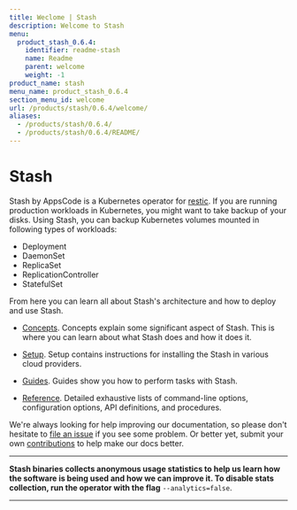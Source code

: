 ```yaml
---
title: Weclome | Stash
description: Welcome to Stash
menu:
  product_stash_0.6.4:
    identifier: readme-stash
    name: Readme
    parent: welcome
    weight: -1
product_name: stash
menu_name: product_stash_0.6.4
section_menu_id: welcome
url: /products/stash/0.6.4/welcome/
aliases:
  - /products/stash/0.6.4/
  - /products/stash/0.6.4/README/
---
```

# Stash
 Stash by AppsCode is a Kubernetes operator for [restic](https://restic.net). If you are running production workloads in Kubernetes, you might want to take backup of your disks. Using Stash, you can backup Kubernetes volumes mounted in following types of workloads:

- Deployment
- DaemonSet
- ReplicaSet
- ReplicationController
- StatefulSet

From here you can learn all about Stash's architecture and how to deploy and use Stash.

- [Concepts](/products/stash/0.6.4/concepts/). Concepts explain some significant aspect of Stash. This is where you can learn about what Stash does and how it does it.

- [Setup](/products/stash/0.6.4/setup/). Setup contains instructions for installing
  the Stash in various cloud providers.

- [Guides](/products/stash/0.6.4/guides/). Guides show you how to perform tasks with Stash.

- [Reference](/products/stash/0.6.4/reference/). Detailed exhaustive lists of
command-line options, configuration options, API definitions, and procedures.

We're always looking for help improving our documentation, so please don't hesitate to [file an issue](https://github.com/appscode/stash/issues/new) if you see some problem. Or better yet, submit your own [contributions](/products/stash/0.6.4/CONTRIBUTING) to help
make our docs better.

---

**Stash binaries collects anonymous usage statistics to help us learn how the software is being used and how we can improve it. To disable stats collection, run the operator with the flag** `--analytics=false`.

---
